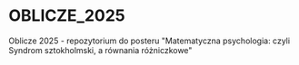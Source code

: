# OBLICZE_2025
Oblicze 2025 - repozytorium do posteru "Matematyczna psychologia: czyli Syndrom sztokholmski, a równania różniczkowe"
